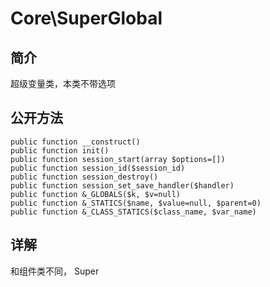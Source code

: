 # Core\SuperGlobal

## 简介
超级变量类，本类不带选项

## 公开方法
    public function __construct()
    public function init()
    public function session_start(array $options=[])
    public function session_id($session_id)
    public function session_destroy()
    public function session_set_save_handler($handler)
    public function &_GLOBALS($k, $v=null)
    public function &_STATICS($name, $value=null, $parent=0)
    public function &_CLASS_STATICS($class_name, $var_name)

## 详解

和组件类不同， Super
